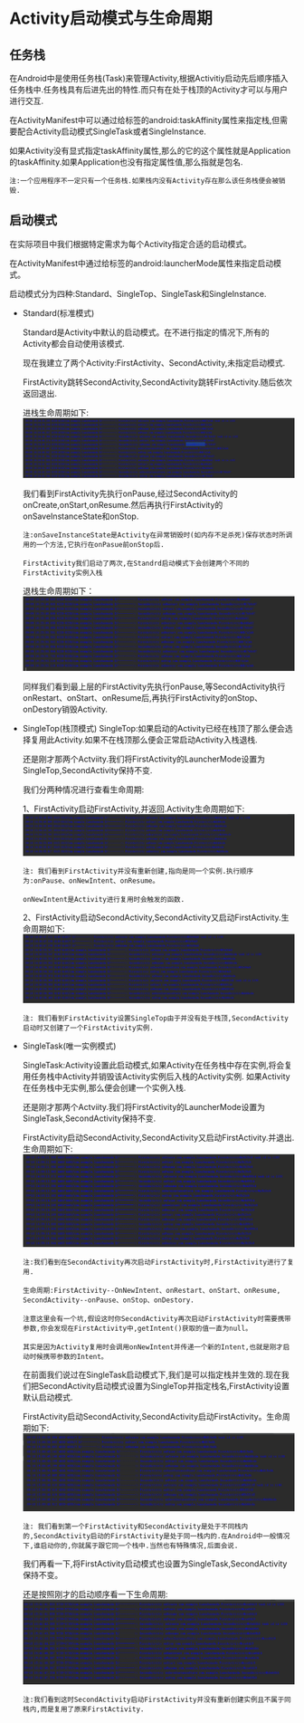 
# Activity启动模式与生命周期 #
## 任务栈 ##
 在Android中是使用任务栈(Task)来管理Activity,根据Activitiy启动先后顺序插入任务栈中.任务栈具有后进先出的特性.而只有在处于栈顶的Activity才可以与用户进行交互.
 
 在ActivityManifest中可以通过给<activity>标签的android:taskAffinity属性来指定栈,但需要配合Activity启动模式SingleTask或者SingleInstance.
 
 如果Activity没有显式指定taskAffinity属性,那么的它的这个属性就是Application的taskAffinity.如果Application也没有指定属性值,那么指就是包名.
 
    注:一个应用程序不一定只有一个任务栈.如果栈内没有Activity存在那么该任务栈便会被销毁.
    
 ## 启动模式 ##

 在实际项目中我们根据特定需求为每个Activity指定合适的启动模式。
 
 在ActivityManifest中通过给<activity>标签的android:launcherMode属性来指定启动模式。
     
 启动模式分为四种:Standard、SingleTop、SingleTask和SingleInstance.

* Standard(标准模式)

  Standard是Activity中默认的启动模式。在不进行指定的情况下,所有的Activity都会自动使用该模式.
  
  现在我建立了两个Activity:FirstActivity、SecondActivity,未指定启动模式.
   
  FirstActivity跳转SecondActivity,SecondActivity跳转FirstActivity.随后依次返回退出.
  
  进栈生命周期如下: ![standard启动生命周期](https://raw.githubusercontent.com/qinf1996/record/master/standard%E5%90%AF%E5%8A%A8%E6%A8%A1%E5%BC%8F-1.png)
  
  我们看到FirstActivity先执行onPause,经过SecondActivity的onCreate,onStart,onResume.然后再执行FirstActivity的onSaveInstanceState和onStop.
  
      注:onSaveInstanceState是Activity在异常销毁时(如内存不足杀死)保存状态时所调用的一个方法,它执行在onPasue前onStop后.
      
      FirstActivity我们启动了两次,在Standrd启动模式下会创建两个不同的FirstActivity实例入栈
      
  退栈生命周期如下：![standard退出生命周期](https://raw.githubusercontent.com/qinf1996/record/master/standard%E5%90%AF%E5%8A%A8%E6%A8%A1%E5%BC%8F-2.png)
  
  同样我们看到最上层的FirstActivity先执行onPause,等SecondActivity执行onRestart、onStart、onResume后,再执行FirstActivity的onStop、onDestory销毁Activity.
  
* SingleTop(栈顶模式)
  SingleTop:如果启动的Activity已经在栈顶了那么便会选择复用此Activity.如果不在栈顶那么便会正常启动Activity入栈退栈.
  
  还是刚才那两个Actviity.我们将FirstActivity的LauncherMode设置为SingleTop,SecondActivity保持不变.
  
  我们分两种情况进行查看生命周期:
    
    1、FirstActivity启动FirstActivity,并返回.Activity生命周期如下:![singletop-1](https://raw.githubusercontent.com/qinf1996/record/master/singletop%E5%90%AF%E5%8A%A8%E6%A8%A1%E5%BC%8F-1.png)
    
      注: 我们看到FirstActivity并没有重新创建,指向是同一个实例.执行顺序为:onPause、onNewIntent、onResume。
      
      onNewIntent是Activity进行复用时会触发的函数.
      
   2、FirstActivity启动SecondActivity,SecondActivity又启动FirstActivity.生命周期如下:![singletop-2](https://raw.githubusercontent.com/qinf1996/record/master/singletop%E5%90%AF%E5%8A%A8%E6%A8%A1%E5%BC%8F-2.png)
    
      注: 我们看到FirstActivity设置SingleTop由于并没有处于栈顶,SecondActivity启动时又创建了一个FirstActivity实例.
      
* SingleTask(唯一实例模式)
   
   SingleTask:Activity设置此启动模式,如果Activity在任务栈中存在实例,将会复用任务栈中Activity并销毁该Activity实例后入栈的Activity实例.
   如果Activity在任务栈中无实例,那么便会创建一个实例入栈.
   
   还是刚才那两个Actviity.我们将FirstActivity的LauncherMode设置为SingleTask,SecondActivity保持不变.
   
   FirstActivity启动SecondActivity,SecondActivity又启动FirstActivity.并退出.生命周期如下:![singletask-1](https://raw.githubusercontent.com/qinf1996/record/master/singletask%E5%90%AF%E5%8A%A8%E6%A8%A1%E5%BC%8F-1.png)
   
      注:我们看到在SecondActivity再次启动FirstActivity时,FirstActivity进行了复用.
      
      生命周期:FirstActivity--OnNewIntent、onRestart、onStart、onResume, SecondActivity--onPause、onStop、onDestory.
      
      注意这里会有一个坑,假设这时你SecondActivity再次启动FirstActivity时需要携带参数,你会发现在FirstActivity中,getIntent()获取的值一直为null。
      
      其实是因为Activity复用时会调用onNewIntent并传递一个新的Intent,也就是刚才启动时候携带参数的Intent。
      
   在前面我们说过在SingleTask启动模式下,我们是可以指定栈并生效的.现在我们把SecondActivity启动模式设置为SingleTop并指定栈名,FirstActivity设置默认启动模式. 
   
   FirstActivity启动SecondActivity,SecondActivity启动FirstActivity。生命周期如下:![singletask-2](https://raw.githubusercontent.com/qinf1996/record/master/singletask%E5%90%AF%E5%8A%A8%E6%A8%A1%E5%BC%8F-2.png)

      注: 我们看到第一个FirstActivity和SecondActivity是处于不同栈内的,SecondActivity启动的FirstActivity是处于同一栈内的.在Android中一般情况下,谁启动你的,你就属于跟它同一个栈中.当然也有特殊情况,后面会说.
      
    我们再看一下,将FirstActivity启动模式也设置为SingleTask,SecondActivity保持不变。
    
    还是按照刚才的启动顺序看一下生命周期:![singletask-3](https://raw.githubusercontent.com/qinf1996/record/master/singletask%E5%90%AF%E5%8A%A8%E6%A8%A1%E5%BC%8F-3.png)
    
      注:我们看到这时SecondActivity启动FirstActivity并没有重新创建实例且不属于同栈内,而是复用了原来FirstActivity.

